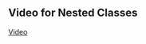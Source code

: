 ## Video for Nested Classes
[Video](https://drive.google.com/file/d/19xdosJB9XTP8X0oK9I8llfz6-A7Xigu3/view?usp=sharing)
